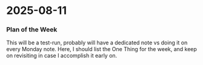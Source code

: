 # 2025-08-11

### Plan of the Week
This will be a test-run, probably will have a dedicated note vs doing it on every Monday note. Here, I should list the One Thing for the week, and keep on revisiting in case I accomplish it early on.
